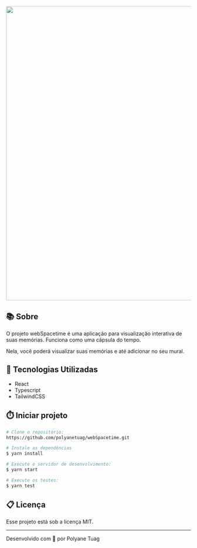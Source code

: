 <h1 align="center"></h1>

<div align="center">
    <img width='800' src="">
</div>

## 📚 Sobre
O projeto webSpacetime é uma aplicação para visualização interativa de suas memórias. Funciona como uma cápsula do tempo.

Nela, você poderá visualizar suas memórias e até adicionar no seu mural.


## 🚀 Tecnologias Utilizadas
- React
- Typescript
- TailwindCSS
  

## ⏱️ Iniciar projeto

```bash
# Clone o repositório:
https://github.com/polyanetuag/webSpacetime.git

# Instale as dependências
$ yarn install

# Execute o servidor de desenvolvimento:
$ yarn start

# Execute os testes:
$ yarn test

```

## 📋 Licença
Esse projeto está sob a licença MIT. 

---

Desenvolvido com 💜 por Polyane Tuag


